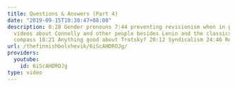 ```yaml
---
title: Questions & Answers (Part 4)
date: "2019-09-15T10:38:47+08:00"
description: 0:28 Gender pronouns 7:44 preventing revisionism when in power 15:32
  videos about Connolly and other people besides Lenin and the classics? 16:44 Political
  compass 18:21 Anything good about Trotsky? 20:12 Syndicalism 24:46 Rosa Luxemburg
url: /thefinnishbolshevik/6iScAHDROJg/
providers:
  youtube:
    id: 6iScAHDROJg
type: video
---
```

